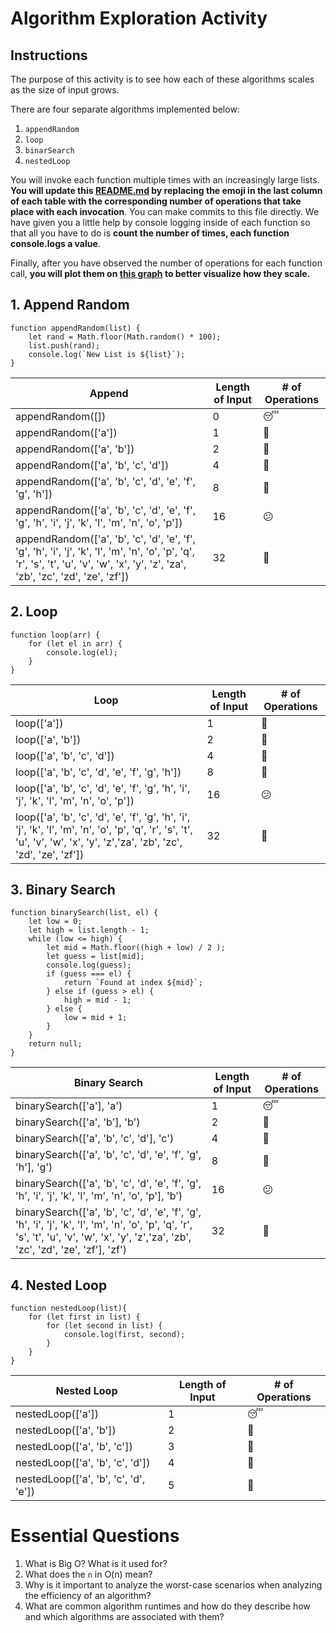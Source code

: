 # Algorithm Exploration Activity

## Instructions

The purpose of this activity is to see how each of these algorithms scales as the size of input grows.

There are four separate algorithms implemented below:

1. `appendRandom`
2. `loop`
3. `binarSearch`
4. `nestedLoop`

You will invoke each function multiple times with an increasingly large lists. **You will update this [README.md](http://readme.md/) by replacing the emoji in the last column of each table with the corresponding number of operations that take place with each invocation**. You can make commits to this file directly. We have given you a little help by console logging inside of each function so that all you have to do is **count the number of times, each function console.logs a value**.

Finally, after you have observed the number of operations for each function call, **you will plot them on [this graph](https://www.desmos.com/calculator/rlh5wglbky) to better visualize how they scale.**

## 1. Append Random

```
function appendRandom(list) {
    let rand = Math.floor(Math.random() * 100);
    list.push(rand);
    console.log(`New List is ${list}`);
}

```

| Append | Length of Input | # of Operations |
| --- | --- | --- |
| appendRandom([]) | 0 | 😴 |
| appendRandom(['a']) | 1 | 🤔 |
| appendRandom(['a', 'b']) | 2 | 🤔 |
| appendRandom(['a', 'b', 'c', 'd']) | 4 | 🤔 |
| appendRandom(['a', 'b', 'c', 'd', 'e', 'f', 'g', 'h']) | 8 | 🧐 |
| appendRandom(['a', 'b', 'c', 'd', 'e', 'f', 'g', 'h', 'i', 'j', 'k', 'l', 'm', 'n', 'o', 'p']) | 16 | 😕 |
| appendRandom(['a', 'b', 'c', 'd', 'e', 'f', 'g', 'h', 'i', 'j', 'k', 'l', 'm', 'n', 'o', 'p', 'q', 'r', 's', 't', 'u', 'v', 'w', 'x', 'y', 'z', 'za', 'zb', 'zc', 'zd', 'ze', 'zf']) | 32 | 🤯 |

## 2. Loop

```
function loop(arr) {
    for (let el in arr) {
        console.log(el);
    }
}

```

| Loop | Length of Input | # of Operations |
| --- | --- | --- |
| loop(['a']) | 1 | 🤔 |
| loop(['a', 'b']) | 2 | 🤔 |
| loop(['a', 'b', 'c', 'd']) | 4 | 🤔 |
| loop(['a', 'b', 'c', 'd', 'e', 'f', 'g', 'h']) | 8 | 🧐 |
| loop(['a', 'b', 'c', 'd', 'e', 'f', 'g', 'h', 'i', 'j', 'k', 'l', 'm', 'n', 'o', 'p']) | 16 | 😕 |
| loop(['a', 'b', 'c', 'd', 'e', 'f', 'g', 'h', 'i', 'j', 'k', 'l', 'm', 'n', 'o', 'p', 'q', 'r', 's', 't', 'u', 'v', 'w', 'x', 'y', 'z','za', 'zb', 'zc', 'zd', 'ze', 'zf']) | 32 | 🤯 |

## 3. Binary Search

```
function binarySearch(list, el) {
    let low = 0;
    let high = list.length - 1;
    while (low <= high) {
        let mid = Math.floor((high + low) / 2 );
        let guess = list[mid];
        console.log(guess);
        if (guess === el) {
            return `Found at index ${mid}`;
        } else if (guess > el) {
            high = mid - 1;
        } else {
            low = mid + 1;
        }
    }
    return null;
}

```

| Binary Search | Length of Input | # of Operations |
| --- | --- | --- |
| binarySearch(['a'], 'a') | 1 | 😴 |
| binarySearch(['a', 'b'], 'b') | 2 | 🤔 |
| binarySearch(['a', 'b', 'c', 'd'], 'c') | 4 | 🤔 |
| binarySearch(['a', 'b', 'c', 'd', 'e', 'f', 'g', 'h'], 'g') | 8 | 🧐 |
| binarySearch(['a', 'b', 'c', 'd', 'e', 'f', 'g', 'h', 'i', 'j', 'k', 'l', 'm', 'n', 'o', 'p'], 'b') | 16 | 😕 |
| binarySearch(['a', 'b', 'c', 'd', 'e', 'f', 'g', 'h', 'i', 'j', 'k', 'l', 'm', 'n', 'o', 'p', 'q', 'r', 's', 't', 'u', 'v', 'w', 'x', 'y', 'z','za', 'zb', 'zc', 'zd', 'ze', 'zf'], 'zf') | 32 | 🤯 |

## 4. Nested Loop

```
function nestedLoop(list){
    for (let first in list) {
        for (let second in list) {
            console.log(first, second);
        }
    }
}

```

| Nested Loop | Length of Input | #  of Operations |
| --- | --- | --- |
| nestedLoop(['a']) | 1 | 😴 |
| nestedLoop(['a', 'b']) | 2 | 🤔 |
| nestedLoop(['a', 'b', 'c']) | 3 | 🤔 |
| nestedLoop(['a', 'b', 'c', 'd']) | 4 | 🧐 |
| nestedLoop(['a', 'b', 'c', 'd', 'e']) | 5 | 🤯 |

# Essential Questions

1. What is Big O? What is it used for?
2. What does the `n` in O(n) mean?
3. Why is it important to analyze the worst-case scenarios when analyzing the efficiency of an algorithm?
4. What are common algorithm runtimes and how do they describe how and which algorithms are associated with them?
